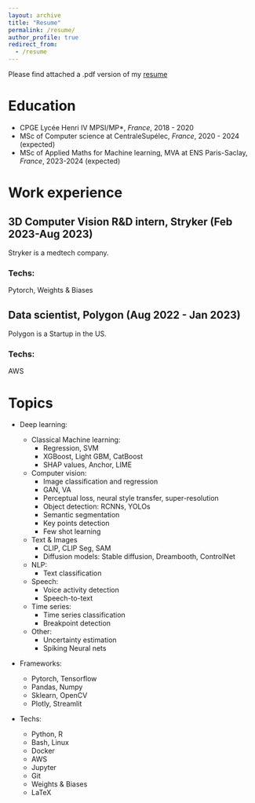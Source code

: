 ```yaml
---
layout: archive
title: "Resume"
permalink: /resume/
author_profile: true
redirect_from:
  - /resume
---
```


Please find attached a .pdf version of my
[resume](http://clementw168.github.io/files/resumes/resume_clement_wang_v3_20230918.pdf)

Education
======
* CPGE Lycée Henri IV MPSI/MP*, *France*, 2018 - 2020
* MSc of Computer science at CentraleSupélec, *France*, 2020 - 2024 (expected)
* MSc of Applied Maths for Machine learning, MVA at ENS Paris-Saclay, *France*, 2023-2024 (expected)

Work experience
======

3D Computer Vision R&D intern, Stryker (Feb 2023-Aug 2023)
------
Stryker is a medtech company.


### Techs:
Pytorch, Weights & Biases


Data scientist, Polygon (Aug 2022 - Jan 2023)
------
Polygon is a Startup in the US.

### Techs:
AWS


Topics
======
* Deep learning: 
  * Classical Machine learning:
    * Regression, SVM
    * XGBoost, Light GBM, CatBoost
    * SHAP values, Anchor, LIME
  * Computer vision:
    * Image classification and regression
    * GAN, VA
    * Perceptual loss, neural style transfer, super-resolution
    * Object detection: RCNNs, YOLOs
    * Semantic segmentation
    * Key points detection
    * Few shot learning
  * Text & Images
    * CLIP, CLIP Seg, SAM
    * Diffusion models: Stable diffusion, Dreambooth, ControlNet
  * NLP:
    * Text classification
  * Speech:
    * Voice activity detection
    * Speech-to-text
  * Time series:
    * Time series classification
    * Breakpoint detection
  * Other:
    * Uncertainty estimation
    * Spiking Neural nets

* Frameworks:
  * Pytorch, Tensorflow
  * Pandas, Numpy
  * Sklearn, OpenCV
  * Plotly, Streamlit

* Techs:
  * Python, R
  * Bash, Linux
  * Docker
  * AWS
  * Jupyter
  * Git
  * Weights & Biases
  * LaTeX

